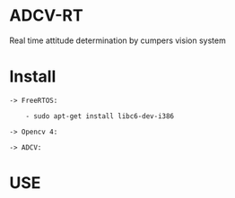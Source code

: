 # ADCV-RT
Real time attitude determination by cumpers vision system

# Install

	-> FreeRTOS:
		
		- sudo apt-get install libc6-dev-i386
	
	-> Opencv 4:

	-> ADCV:

# USE
